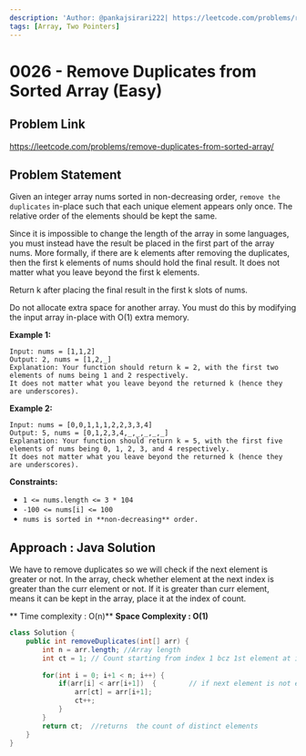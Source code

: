 ```yaml
---
description: 'Author: @pankajsirari222| https://leetcode.com/problems/remove-duplicates-from-sorted-array/'
tags: [Array, Two Pointers]
---
```


# 0026 - Remove Duplicates from Sorted Array (Easy) 

## Problem Link

https://leetcode.com/problems/remove-duplicates-from-sorted-array/

## Problem Statement

Given an integer array nums sorted in non-decreasing order, `remove the duplicates` in-place such that each unique element appears only once. The relative order of the elements should be kept the same.

Since it is impossible to change the length of the array in some languages, you must instead have the result be placed in the first part of the array nums. More formally, if there are k elements after removing the duplicates, then the first k elements of nums should hold the final result. It does not matter what you leave beyond the first k elements.

Return k after placing the final result in the first k slots of nums.

Do not allocate extra space for another array. You must do this by modifying the input array in-place with O(1) extra memory.

**Example 1:**

```
Input: nums = [1,1,2]
Output: 2, nums = [1,2,_]
Explanation: Your function should return k = 2, with the first two elements of nums being 1 and 2 respectively.
It does not matter what you leave beyond the returned k (hence they are underscores).
```

**Example 2:**

```
Input: nums = [0,0,1,1,1,2,2,3,3,4]
Output: 5, nums = [0,1,2,3,4,_,_,_,_,_]
Explanation: Your function should return k = 5, with the first five elements of nums being 0, 1, 2, 3, and 4 respectively.
It does not matter what you leave beyond the returned k (hence they are underscores).
```


**Constraints:**

- `1 <= nums.length <= 3 * 104`
- `-100 <= nums[i] <= 100`
- `nums is sorted in **non-decreasing** order.`

## Approach : Java Solution
We have to remove duplicates so we will check if the next element is greater or not.
In the array, check whether element at the next index is greater than the curr element or not. If it is greater than curr element, means it can be kept in the array, place it at the index of count.

** Time complexity : O(n)**
**Space Complexity : O(1)**

<Tabs>
<TabItem value="java" label="Java">
<SolutionAuthor name="@pankajsirari222"/>

```java
class Solution {
    public int removeDuplicates(int[] arr) {
        int n = arr.length;	//Array length
        int ct = 1;	// Count starting from index 1 bcz 1st element at index 0 will be kept as it is.
        
        for(int i = 0; i+1 < n; i++) {
            if(arr[i] < arr[i+1])  {		// if next element is not equal to current element, then put that next element at ct index which keeps the count of distinct elements.
                arr[ct] = arr[i+1];	
                ct++;
            }
        }
        return ct;	//returns  the count of distinct elements
    }
}
    
    
```

</TabItem>
</Tabs>
